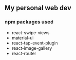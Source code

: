 ## My personal web dev

### npm packages used
* react-swipe-views
* material-ui
* react-tap-event-plugin
* react-image-gallery
* react-router

